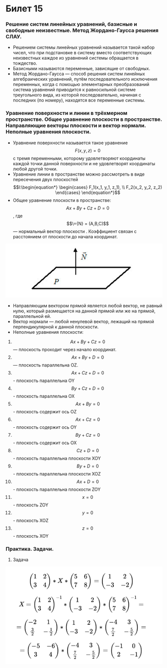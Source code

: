 # Билет 15

### Решение систем линейных уравнений, базисные и свободные неизвестные. Метод Жордано-Гаусса решения СЛАУ.

* Решением системы линейных уравнений называется такой набор чисел, что при подстановке в систему вместо соответствующих неизвестных каждое из уравнений системы обращается в тождество.&#x20;
* Базисными называются переменные, зависящие от свободных.&#x20;
* Метод Жордано-Гаусса — способ решения систем линейных алгебраических уравнений, путём последовательного исключения переменных, когда с помощью элементарных преобразований система уравнений приводится к равносильной системе треугольного вида, из которой последовательно, начиная с последних (по номеру), находятся все переменные системы.&#x20;

### Уравнение поверхности и линии в трёхмерном пространстве. Общее уравнение плоскости в пространстве. Направляющие векторы плоскости и вектор нормали. Неполные уравнения плоскости.

* Уравнение поверхности называется такое уравнение $$F(x, y, z) = 0$$ с тремя переменными, которому удовлетворяют координаты каждой точки данной поверхности и не удовлетворят координаты любой другой точки.&#x20;
* Уравнение линии в пространстве можно рассмотреть в виде пересечения двух плоскостей $$l:\begin{equation*}  \begin{cases}    F_1(x_1, y_1, z_1),     \\    F_2(x_2, y_2, z_2)  \end{cases} \end{equation*}$$
* Общее уравнение плоскости в пространстве: $$Ax + By + Cz + D = 0$$, где $$\={N} = (A,B,C)$$ — нормальный вектор плоскости . Коэффициент связан с расстоянием от плоскости до начала координат.&#x20;

![](<../.gitbook/assets/image (27).png>)

* Направляющим вектором прямой является любой вектор, не равный нулю, который размещается на данной прямой или же на прямой, параллельной ей.&#x20;
* Вектор нормали — любой ненулевой вектор, лежащий на прямой перпендикулярной к данной плоскости.&#x20;
* Неполные уравнения плоскости:&#x20;

1. $$Ax + By + Cz = 0$$ — плоскость проходит через начало координат.
2. $$Ax + By + D = 0$$ — плоскость параллельна OZ.
3. $$Ax + Cz + D = 0$$ - плоскость параллельна OY
4. $$By + Cz + D = 0$$ - плоскость параллельна OX
5. $$Ax + By = 0$$ - плоскость содержит ось OZ
6. $$Ax + Cz = 0$$ - плоскость содержит ось OY
7. $$By + Cz = 0$$ - плоскость содержит ось OX
8. $$Cz + D = 0$$ - плоскость параллельна плоскости XOY
9. $$By + D = 0$$ - плоскость параллельна плоскости XOZ
10. $$Ax + D = 0$$ - плоскость параллельна плоскости ZOY
11. $$x = 0$$ - плоскость ZOY
12. $$y = 0$$ - плоскость XOZ
13. $$z = 0$$ - плоскость XOY

### Практика. Задачи.

1. Задача

![](<../.gitbook/assets/image (64).png>)
